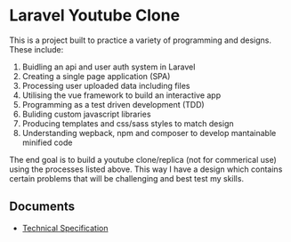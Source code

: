 # Laravel Youtube Clone

This is a project built to practice a variety of programming and designs. These include:
1) Buidling an api and user auth system in Laravel
2) Creating a single page application (SPA)
3) Processing user uploaded data including files
4) Utilising the vue framework to build an interactive app
5) Programming as a test driven development (TDD)
6) Buliding custom javascript libraries 
7) Producing templates and css/sass styles to match design
8) Understanding wepback, npm and composer to develop mantainable minified code

The end goal is to build a youtube clone/replica (not for commerical use) using the processes listed above. This way I have a design which contains certain problems that will be challenging and best test my skills. 

## Documents

* [Technical Specification](https://docs.google.com/document/d/13AS0ugd_75oG9bE2GAgm488JV_VUfXMUENqzIf1y5y4/edit?usp=sharing)